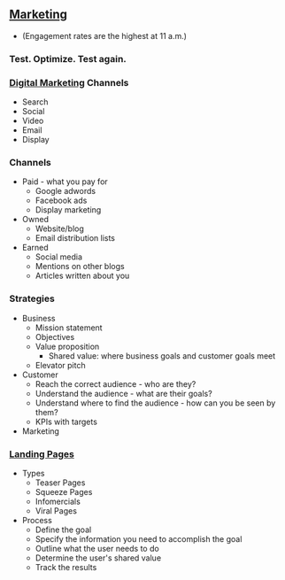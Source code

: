 ## [Marketing](https://en.wikipedia.org/wiki/Marketing)
* (Engagement rates are the highest at 11 a.m.)
### Test. Optimize. Test again. 
### [Digital Marketing](https://en.wikipedia.org/wiki/Digital_marketing) Channels
* Search
* Social
* Video
* Email
* Display
### Channels
* Paid - what you pay for
  * Google adwords
  * Facebook ads
  * Display marketing
* Owned
  * Website/blog
  * Email distribution lists
* Earned
  * Social media
  * Mentions on other blogs
  * Articles written about you
### Strategies
* Business 
  * Mission statement 
  * Objectives
  * Value proposition 
    * Shared value: where business goals and customer goals meet
  * Elevator pitch
* Customer 
  * Reach the correct audience - who are they?
  * Understand the audience - what are their goals?
  * Understand where to find the audience - how can you be seen by them?
  * KPIs with targets
* Marketing
### [Landing Pages](https://en.wikipedia.org/wiki/Landing_page)
* Types
  * Teaser Pages
  * Squeeze Pages
  * Infomercials 
  * Viral Pages
* Process
  * Define the goal
  * Specify the information you need to accomplish the goal
  * Outline what the user needs to do
  * Determine the user's shared value
  * Track the results
